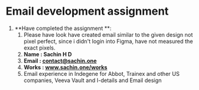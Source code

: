 # Email development assignment

1. **Have completed the assignment **:
   1. Please have look have created email similar to the given design not pixel perfect, since i didn't login into Figma, have not measured the exact pixels.
   2. **Name : Sachin H D**
   3. **Email : contact@sachin.one**
   4. **Works : www.sachin.one/works**
   5. Email experience in Indegene for Abbot, Trainex and other US companies, Veeva Vault and I-details and Email design



